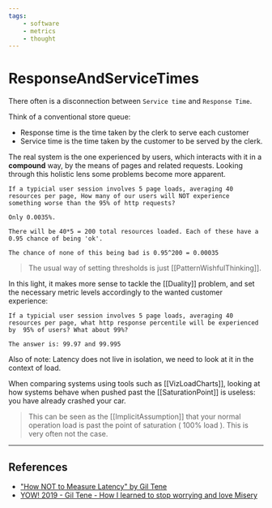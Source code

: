 ```yaml
---
tags: 
    - software
    - metrics
    - thought
---
```


# ResponseAndServiceTimes

There often is a disconnection between `Service time` and `Response Time`.

Think of a conventional store queue:

- Response time is the time taken by the clerk to serve each customer
- Service time is the time taken by the customer to be served by the clerk.

The real system is the one experienced by users, which interacts with it in a **compound** way, by the means of pages and related requests. Looking through this holistic lens some problems become more apparent.

```example
If a typicial user session involves 5 page loads, averaging 40 resources per page, How many of our users will NOT experience something worse than the 95% of http requests? 
     
Only 0.0035%.

There will be 40*5 = 200 total resources loaded. Each of these have a 0.95 chance of being 'ok'.

The chance of none of this being bad is 0.95^200 = 0.00035
```

> The usual way of setting thresholds is just \[\[PatternWishfulThinking]].

In this light, it makes more sense to tackle the \[\[Duality]] problem, and set the necessary metric levels accordingly to the wanted customer experience:

```example
If a typicial user session involves 5 page loads, averaging 40 resources per page, what http response percentile will be experienced by  95% of users? What about 99%? 

The answer is: 99.97 and 99.995
```

Also of note: Latency does not live in isolation, we need to look at it in the context of load.

When comparing systems using tools such as \[\[VizLoadCharts]], looking at how systems behave when pushed past the \[\[SaturationPoint]] is useless: you have already crashed your car.

> This can be seen as the \[\[ImplicitAssumption]] that your normal operation load is past the point of saturation ( 100% load ). This is very often not the case.

___

## References

- ["How NOT to Measure Latency" by Gil Tene](https://www.youtube.com/watch?v=lJ8ydIuPFeU)
- [YOW! 2019 - Gil Tene - How I learned to stop worrying and love Misery](https://www.youtube.com/watch?v=nS0QgxgUYSA)

